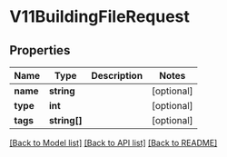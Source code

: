 # V11BuildingFileRequest

## Properties
Name | Type | Description | Notes
------------ | ------------- | ------------- | -------------
**name** | **string** |  | [optional] 
**type** | **int** |  | [optional] 
**tags** | **string[]** |  | [optional] 

[[Back to Model list]](../README.md#documentation-for-models) [[Back to API list]](../README.md#documentation-for-api-endpoints) [[Back to README]](../README.md)


